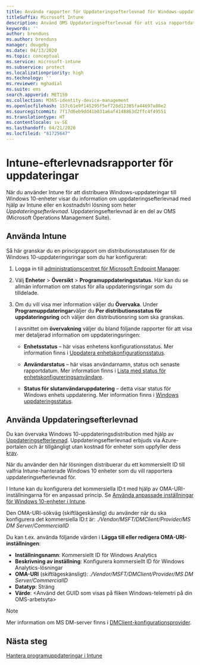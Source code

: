 ```yaml
---
title: Använda rapporter för Uppdateringsefterlevnad för Windows-uppdateringar i Microsoft Intune
titleSuffix: Microsoft Intune
description: Använd OMS Uppdateringsefterlevnad för att visa rapportdata för Windows-uppdateringar som du distribuerar med Intune.
keywords: ''
author: brenduns
ms.author: brenduns
manager: dougeby
ms.date: 04/13/2020
ms.topic: conceptual
ms.service: microsoft-intune
ms.subservice: protect
ms.localizationpriority: high
ms.technology: ''
ms.reviewer: mghadial
ms.suite: ems
search.appverid: MET150
ms.collection: M365-identity-device-management
ms.openlocfilehash: 157c61e9f145295f5ef728d12385fa44697a88e2
ms.sourcegitcommit: 7f17d6eb9dd41b031a6af4148863d2ffc4f49551
ms.translationtype: HT
ms.contentlocale: sv-SE
ms.lasthandoff: 04/21/2020
ms.locfileid: "81725647"
---
```

# <a name="intune-compliance-reports-for-updates"></a>Intune-efterlevnadsrapporter för uppdateringar

När du använder Intune för att distribuera Windows-uppdateringar till Windows 10-enheter visar du information om uppdateringsefterlevnad med hjälp av Intune eller en kostnadsfri lösning som heter *Uppdateringsefterlevnad*. Uppdateringsefterlevnad är en del av OMS (Microsoft Operations Management Suite).

## <a name="use-intune"></a>Använda Intune

Så här granskar du en principrapport om distributionsstatusen för de Windows 10-uppdateringsringar som du har konfigurerat:

1. Logga in till [administrationscentret för Microsoft Endpoint Manager](https://go.microsoft.com/fwlink/?linkid=2109431).

2. Välj **Enheter** > **Översikt** > **Programuppdateringsstatus**. Här kan du se allmän information om status för alla uppdateringsringar som du tilldelade.

3. Om du vill visa mer information väljer du **Övervaka**. Under **Programuppdateringar**väljer du **Per distributionsstatus för uppdateringsring** och väljer den distributionsring som ska granskas.

   I avsnittet om **övervakning** väljer du bland följande rapporter för att visa mer detaljerad information om uppdateringsringen:

   - **Enhetsstatus** – här visas enhetens konfigurationsstatus. Mer information finns i [Uppdatera enhetskonfigurationsstatus]( https://docs.microsoft.com/graph/api/intune-deviceconfig-deviceconfigurationdevicestatus-update?view=graph-rest-1.0).

   - **Användarstatus** – här visas användarnamn, status och senaste rapportdatum. Mer information finns i [Lista med status för enhetskonfigureringsanvändare](https://docs.microsoft.com/graph/api/intune-deviceconfig-deviceconfigurationuserstatus-list?view=graph-rest-1.0).

   - **Status för slutanvändaruppdatering** – detta visar status för Windows enhets uppdatering. Mer information finns i [Windows uppdateringsstatus](https://docs.microsoft.com/graph/api/resources/intune-shared-windowsupdatestate?view=graph-rest-beta).

## <a name="use-update-compliance"></a>Använda Uppdateringsefterlevnad

Du kan övervaka Windows 10-uppdateringsdistribution med hjälp av [Uppdateringsefterlevnad](https://technet.microsoft.com/itpro/windows/manage/update-compliance-monitor). Uppdateringsefterlevnad erbjuds via Azure-portalen och är tillgängligt utan kostnad för enheter som uppfyller dess [krav](https://docs.microsoft.com/windows/deployment/update/update-compliance-get-started#update-compliance-prerequisites).  

När du använder den här lösningen distribuerar du ett kommersiellt ID till valfria Intune-hanterade Windows 10 enheter som du vill rapportera uppdateringsefterlevnad för.  

I Intune kan du konfigurera det kommersiella ID:t med hjälp av OMA-URI-inställningarna för en anpassad princip. Se [Använda anpassade inställningar för Windows 10-enheter i Intune](../configuration/custom-settings-windows-10.md).

Den OMA-URI-sökväg (skiftlägeskänslig) du använder när du ska konfigurera det kommersiella ID:t är: *./Vendor/MSFT/DMClient/Provider/MS DM Server/CommercialID*

Du kan t.ex. använda följande värden i **Lägga till eller redigera OMA-URI-inställningen**:

- **Inställningsnamn**: Kommersiellt ID för Windows Analytics
- **Beskrivning av inställning**: Konfigurera kommersiellt ID för Windows Analytics-lösningar
- **OMA-URI** (skiftlägeskänsligt): *./Vendor/MSFT/DMClient/Provider/MS DM Server/CommercialID*
- **Datatyp**: Sträng
- **Värde**: \<Använd det GUID som visas på fliken Windows-telemetri på din OMS-arbetsyta>

> [!NOTE]
> Mer information om MS DM-server finns i [DMClient-konfigurationsprovider]( https://docs.microsoft.com/windows/client-management/mdm/dmclient-csp).

## <a name="next-steps"></a>Nästa steg

[Hantera programuppdateringar i Intune](windows-update-for-business-configure.md)
